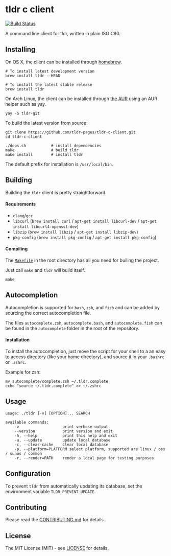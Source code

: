 # tldr c client

[![Build Status](https://img.shields.io/github/workflow/status/tldr-pages/tldr-c-client/Tests.svg?style=flat-square)](https://github.com/tldr-pages/tldr-c-client/actions)

A command line client for tldr, written in plain ISO C90.


## Installing

On OS X, the client can be installed through [homebrew](http://brew.sh/).

```shell
# To install latest development version
brew install tldr --HEAD

# To install the latest stable release
brew install tldr
```

On Arch Linux, the client can be installed through [the AUR](https://aur.archlinux.org/packages/tldr-git) using an AUR helper such as yay.

```shell
yay -S tldr-git
```

To build the latest version from source:

```shell
git clone https://github.com/tldr-pages/tldr-c-client.git
cd tldr-c-client

./deps.sh           # install dependencies
make                # build tldr
make install        # install tldr
```

The default prefix for installation is `/usr/local/bin`.


## Building

Building the `tldr` client is pretty straightforward.

#### Requirements

- `clang`/`gcc`
- `libcurl` (`brew install curl` / `apt-get install libcurl-dev` / `apt-get install libcurl4-openssl-dev`)
- `libzip` (`brew install libzip` / `apt-get install libzip-dev`)
- `pkg-config` (`brew install pkg-config` / `apt-get install pkg-config`)

#### Compiling

The [`Makefile`](https://github.com/tldr-pages/tldr-c-client/blob/master/Makefile)
in the root directory has all you need for builing the project.

Just call `make` and `tldr` will build itself.

```
make
```


## Autocompletion

Autocompletion is supported for `bash`, `zsh`, and `fish` and can be added by sourcing
the correct autocompletion file.

The files `autocomplete.zsh`, `autocomplete.bash`, and `autocomplete.fish` can be found in the `autocomplete`
folder in the root of the repository.

#### Installation

To install the autocompletion, just move the script for your shell to a an easy
to access directory (like your home directory), and source it in your `.bashrc` or `.zshrc`.

Example for zsh:

```shell
mv autocomplete/complete.zsh ~/.tldr.complete
echo "source ~/.tldr.complete" >> ~/.zshrc
```


## Usage

```
usage: ./tldr [-v] [OPTION]... SEARCH

available commands:
    -v                   print verbose output
    --version            print version and exit
    -h, --help           print this help and exit
    -u, --update         update local database
    -c, --clear-cache    clear local database
    -p, --platform=PLATFORM select platform, supported are linux / osx / sunos / common
    -r, --render=PATH    render a local page for testing purposes
```

## Configuration

To prevent `tldr` from automatically updating its database, set the environment variable `TLDR_PREVENT_UPDATE`.

## Contributing

Please read the [CONTRIBUTING.md](https://github.com/tldr-pages/tldr-c-client/blob/master/CONTRIBUTING.md) for details.


## License

The MIT License (MIT) - see [LICENSE](https://github.com/tldr-pages/tldr-c-client/blob/master/LICENSE) for details.
